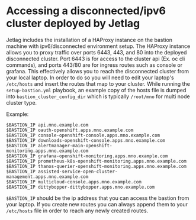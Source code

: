 # Accessing a disconnected/ipv6 cluster deployed by Jetlag

Jetlag includes the installation of a HAProxy instance on the bastion machine with ipv6/disconnected environment setup.  The HAProxy instance allows you to proxy traffic over ports 6443, 443, and 80 into the deployed disconnected cluster. Port 6443 is for access to the cluster api (Ex. oc cli commands), and ports 443/80 are for ingress routes such as console or grafana. This effectively allows you to reach the disconnected cluster from your local laptop. In order to do so you will need to edit your laptop's `/etc/hosts` and insert the routes that map to your cluster. While running the `setup-bastion.yml` playbook, an example copy of the hosts file is dumped into `bastion_cluster_config_dir` which is typically `/root/mno` for multi node cluster type.

Example:

```console
$BASTION_IP api.mno.example.com
$BASTION_IP oauth-openshift.apps.mno.example.com
$BASTION_IP console-openshift-console.apps.mno.example.com
$BASTION_IP downloads-openshift-console.apps.mno.example.com
$BASTION_IP alertmanager-main-openshift-monitoring.apps.mno.example.com
$BASTION_IP grafana-openshift-monitoring.apps.mno.example.com
$BASTION_IP prometheus-k8s-openshift-monitoring.apps.mno.example.com
$BASTION_IP thanos-querier-openshift-monitoring.apps.mno.example.com
$BASTION_IP assisted-service-open-cluster-management.apps.mno.example.com
$BASTION_IP multicloud-console.apps.mno.example.com
$BASTION_IP dittybopper-dittybopper.apps.mno.example.com
```

`$BASTION_IP` should be the ip address that you can access the bastion from your laptop. If you create new routes you can always append them to your `/etc/hosts` file in order to reach any newly created routes.
